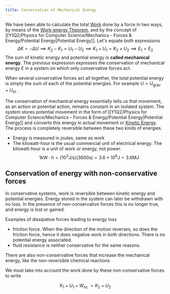 ```yaml
---
title: Conservation of Mechanical Energy
---
```


We have been able to calculate the total [Work](/physics-for-computer-science/mechanics---forces-and-energy/work) done by a force in two ways, by means of the [Work-energy Theorem](/physics-for-computer-science/mechanics---forces-and-energy/work-energy-theorem), and by the concept of [[Y1Q2/Physics for Computer Science/Mechanics - Forces & Energy/Potential Energy|Potential Energy]]. Let's equate both expressions
$$\Delta K=-\Delta U\implies K_2-K_1=U_1-U_2\implies K_1+U_1=K_2+U_2\implies E_1=E_2$$
The sum of kinetic energy and potential energy is **called mechanical energy**. The previous expression expresses the conservation  of mechanical energy $E$ in a system on which only conservative forces act.

When several conservative forces act all together, the total potential energy is simply the sum of each of the potential energies. For example $U=U_{\text {grav }}+U_{\text {el }}$.

The conservation of mechanical energy essentially tells us that movement, as an action or potential action, remains constant in an isolated system. The system stores potential movement in the form of [[Y1Q2/Physics for Computer Science/Mechanics - Forces & Energy/Potential Energy|Potential Energy]] and converts this energy in actual movement or [Kinetic Energy](/physics-for-computer-science/mechanics---forces-and-energy/kinetic-energy). The process is completely reversible between these two kinds of energies.

- Energy is measured in joules, same as work
- The kilowatt-hour is the usual commercial unit of electrical energy. The kilowatt-hour is a unit of work or energy, not power. $$1 \mathrm{kW} \cdot \mathrm{h}=\left(10^{3} \mathrm{J} / \mathrm{s}\right)(3600 \mathrm{s})=3.6 \times 10^{6} \mathrm{J}=3.6 \mathrm{MJ}$$
## Conservation of energy with non-conservative forces

In conservative systems, work is reversible between kinetic energy and potential energies. Energy stored in the system can later be withdrawn with no loss. In the presence of non-conservative forces this is no longer true, and energy is lost or gained.

Examples of dissipative forces leading to energy loss
- friction force. When the direction of the motion reverses, so does the friction force, hence it does negative work in both directions. There is no potential energy associated.
- fluid resistance is neither conservative for the same reasons.

There are also non-conservative forces that increase the mechanical energy, like the non-reversible chemical reactions

We must take into account the work done by these non-conservative forces to write

$$K_{1}+U_{1}+W_{\text {nc }}=K_{2}+U_{2}$$